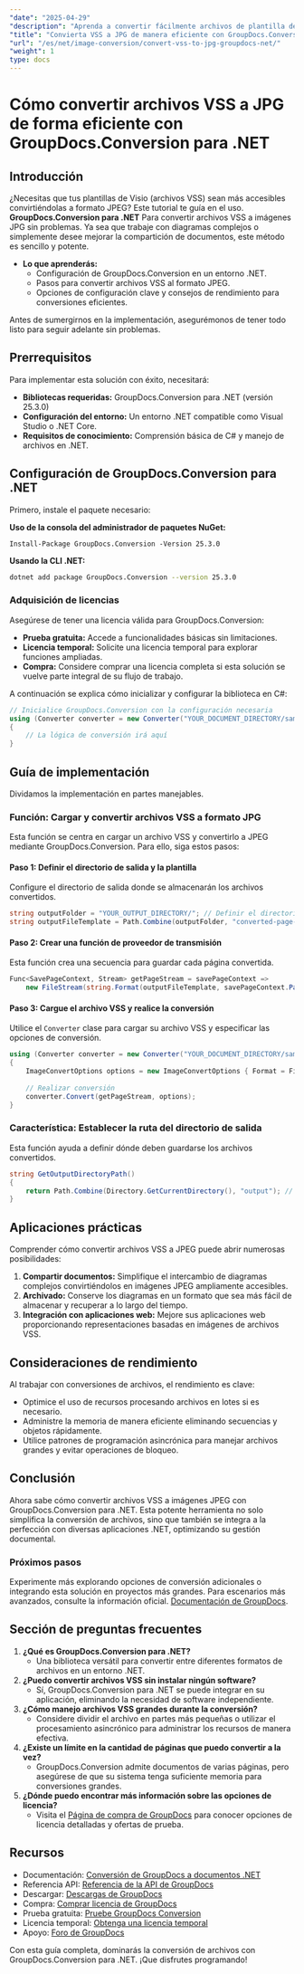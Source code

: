 ```yaml
---
"date": "2025-04-29"
"description": "Aprenda a convertir fácilmente archivos de plantilla de Visio (VSS) en imágenes JPEG con GroupDocs.Conversion para .NET. Ideal para mejorar la accesibilidad y el uso compartido de documentos."
"title": "Convierta VSS a JPG de manera eficiente con GroupDocs.Conversion para .NET"
"url": "/es/net/image-conversion/convert-vss-to-jpg-groupdocs-net/"
"weight": 1
type: docs
---
```

# Cómo convertir archivos VSS a JPG de forma eficiente con GroupDocs.Conversion para .NET

## Introducción

¿Necesitas que tus plantillas de Visio (archivos VSS) sean más accesibles convirtiéndolas a formato JPEG? Este tutorial te guía en el uso. **GroupDocs.Conversion para .NET** Para convertir archivos VSS a imágenes JPG sin problemas. Ya sea que trabaje con diagramas complejos o simplemente desee mejorar la compartición de documentos, este método es sencillo y potente.

- **Lo que aprenderás:**
  - Configuración de GroupDocs.Conversion en un entorno .NET.
  - Pasos para convertir archivos VSS al formato JPEG.
  - Opciones de configuración clave y consejos de rendimiento para conversiones eficientes.

Antes de sumergirnos en la implementación, asegurémonos de tener todo listo para seguir adelante sin problemas.

## Prerrequisitos

Para implementar esta solución con éxito, necesitará:
- **Bibliotecas requeridas:** GroupDocs.Conversion para .NET (versión 25.3.0)
- **Configuración del entorno:** Un entorno .NET compatible como Visual Studio o .NET Core.
- **Requisitos de conocimiento:** Comprensión básica de C# y manejo de archivos en .NET.

## Configuración de GroupDocs.Conversion para .NET

Primero, instale el paquete necesario:

**Uso de la consola del administrador de paquetes NuGet:**
```plaintext
Install-Package GroupDocs.Conversion -Version 25.3.0
```

**Usando la CLI .NET:**
```bash
dotnet add package GroupDocs.Conversion --version 25.3.0
```

### Adquisición de licencias

Asegúrese de tener una licencia válida para GroupDocs.Conversion:
- **Prueba gratuita:** Accede a funcionalidades básicas sin limitaciones.
- **Licencia temporal:** Solicite una licencia temporal para explorar funciones ampliadas.
- **Compra:** Considere comprar una licencia completa si esta solución se vuelve parte integral de su flujo de trabajo.

A continuación se explica cómo inicializar y configurar la biblioteca en C#:
```csharp
// Inicialice GroupDocs.Conversion con la configuración necesaria
using (Converter converter = new Converter("YOUR_DOCUMENT_DIRECTORY/sample.vss"))
{
    // La lógica de conversión irá aquí
}
```

## Guía de implementación

Dividamos la implementación en partes manejables.

### Función: Cargar y convertir archivos VSS a formato JPG

Esta función se centra en cargar un archivo VSS y convertirlo a JPEG mediante GroupDocs.Conversion. Para ello, siga estos pasos:

#### Paso 1: Definir el directorio de salida y la plantilla

Configure el directorio de salida donde se almacenarán los archivos convertidos.
```csharp
string outputFolder = "YOUR_OUTPUT_DIRECTORY/"; // Definir el directorio de salida para los archivos convertidos
string outputFileTemplate = Path.Combine(outputFolder, "converted-page-{0}.jpg"); // Ruta de plantilla para cada página del archivo VSS que se guardará como JPEG
```

#### Paso 2: Crear una función de proveedor de transmisión

Esta función crea una secuencia para guardar cada página convertida.
```csharp
Func<SavePageContext, Stream> getPageStream = savePageContext => 
    new FileStream(string.Format(outputFileTemplate, savePageContext.Page), FileMode.Create);
```

#### Paso 3: Cargue el archivo VSS y realice la conversión

Utilice el `Converter` clase para cargar su archivo VSS y especificar las opciones de conversión.
```csharp
using (Converter converter = new Converter("YOUR_DOCUMENT_DIRECTORY/sample.vss"))
{
    ImageConvertOptions options = new ImageConvertOptions { Format = FileType.Jpg }; // Establecer el formato de salida a JPEG
    
    // Realizar conversión
    converter.Convert(getPageStream, options);
}
```

### Característica: Establecer la ruta del directorio de salida

Esta función ayuda a definir dónde deben guardarse los archivos convertidos.
```csharp
string GetOutputDirectoryPath()
{
    return Path.Combine(Directory.GetCurrentDirectory(), "output"); // Personalice esto según sea necesario
}
```

## Aplicaciones prácticas

Comprender cómo convertir archivos VSS a JPEG puede abrir numerosas posibilidades:
1. **Compartir documentos:** Simplifique el intercambio de diagramas complejos convirtiéndolos en imágenes JPEG ampliamente accesibles.
2. **Archivado:** Conserve los diagramas en un formato que sea más fácil de almacenar y recuperar a lo largo del tiempo.
3. **Integración con aplicaciones web:** Mejore sus aplicaciones web proporcionando representaciones basadas en imágenes de archivos VSS.

## Consideraciones de rendimiento

Al trabajar con conversiones de archivos, el rendimiento es clave:
- Optimice el uso de recursos procesando archivos en lotes si es necesario.
- Administre la memoria de manera eficiente eliminando secuencias y objetos rápidamente.
- Utilice patrones de programación asincrónica para manejar archivos grandes y evitar operaciones de bloqueo.

## Conclusión

Ahora sabe cómo convertir archivos VSS a imágenes JPEG con GroupDocs.Conversion para .NET. Esta potente herramienta no solo simplifica la conversión de archivos, sino que también se integra a la perfección con diversas aplicaciones .NET, optimizando su gestión documental.

### Próximos pasos

Experimente más explorando opciones de conversión adicionales o integrando esta solución en proyectos más grandes. Para escenarios más avanzados, consulte la información oficial. [Documentación de GroupDocs](https://docs.groupdocs.com/conversion/net/).

## Sección de preguntas frecuentes

1. **¿Qué es GroupDocs.Conversion para .NET?**
   - Una biblioteca versátil para convertir entre diferentes formatos de archivos en un entorno .NET.
2. **¿Puedo convertir archivos VSS sin instalar ningún software?**
   - Sí, GroupDocs.Conversion para .NET se puede integrar en su aplicación, eliminando la necesidad de software independiente.
3. **¿Cómo manejo archivos VSS grandes durante la conversión?**
   - Considere dividir el archivo en partes más pequeñas o utilizar el procesamiento asincrónico para administrar los recursos de manera efectiva.
4. **¿Existe un límite en la cantidad de páginas que puedo convertir a la vez?**
   - GroupDocs.Conversion admite documentos de varias páginas, pero asegúrese de que su sistema tenga suficiente memoria para conversiones grandes.
5. **¿Dónde puedo encontrar más información sobre las opciones de licencia?**
   - Visita el [Página de compra de GroupDocs](https://purchase.groupdocs.com/buy) para conocer opciones de licencia detalladas y ofertas de prueba.

## Recursos
- Documentación: [Conversión de GroupDocs a documentos .NET](https://docs.groupdocs.com/conversion/net/)
- Referencia API: [Referencia de la API de GroupDocs](https://reference.groupdocs.com/conversion/net/)
- Descargar: [Descargas de GroupDocs](https://releases.groupdocs.com/conversion/net/)
- Compra: [Comprar licencia de GroupDocs](https://purchase.groupdocs.com/buy)
- Prueba gratuita: [Pruebe GroupDocs Conversion](https://releases.groupdocs.com/conversion/net/)
- Licencia temporal: [Obtenga una licencia temporal](https://purchase.groupdocs.com/temporary-license/)
- Apoyo: [Foro de GroupDocs](https://forum.groupdocs.com/c/conversion/10)

Con esta guía completa, dominarás la conversión de archivos con GroupDocs.Conversion para .NET. ¡Que disfrutes programando!